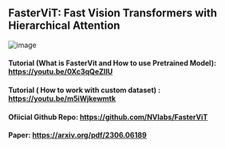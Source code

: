 ## FasterViT: Fast Vision Transformers with Hierarchical Attention

![image](https://github.com/AarohiSingla/FasterViT/assets/60029146/35e7d081-0f4c-49af-bf03-73aaa70b2c7e)

#### Tutorial (What is FasterVit and How to use Pretrained Model): https://youtu.be/0Xc3qQeZlIU

#### Tutorial ( How to work with custom dataset) : https://youtu.be/m5iWjkewmtk


#### Ofiicial Github Repo: https://github.com/NVlabs/FasterViT

#### Paper: https://arxiv.org/pdf/2306.06189
